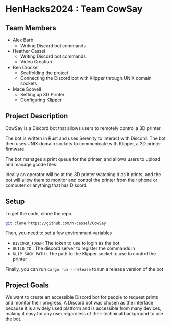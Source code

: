 # HenHacks2024 : Team CowSay

## Team Members

- Alex Barb
  - Writing Discord bot commands
- Heather Cassel
  - Writing Discord bot commands
  - Video Creation
- Ben Crocker
  - Scaffolding the project
  - Connecting the Discord bot with Klipper through UNIX domain sockets
- Mace Scovell
  - Setting up 3D Printer
  - Configuring Klipper

## Project Description

CowSay is a Discord bot that allows users to remotely control a 3D printer.

The bot is written in Rust and uses Serenity to interact with Discord.
The bot then uses UNIX domain sockets to communicate with Klipper, a 3D printer firmware.

The bot manages a print queue for the printer, and allows users to upload and manage gcode files.

Ideally an operator will be at the 3D printer watching it as it prints, and the bot will allow them to monitor and control the printer from their phone or computer or anything that has Discord.

## Setup

To get the code, clone the repo.

```sh
git clone https://github.com/h-cassel/CowSay
```

Then, you need to set a few environment variables

- `DISCORD_TOKEN`: The token to use to login as the bot
- `GUILD_ID` : The discord server to register the commands in
- `KLIP_SOCK_PATH` : The path to the Klipper socket to use to control the printer

Finally, you can run `cargo run --release` to run a release version of the bot



## Project Goals

We want to create an accessible Discord bot for people to request prints and monitor their progress.
A Discord bot was chosen as the interface because it is a widely used platform and is accessible from many devices, making
it easy for any user regardless of their technical background to use the bot.
